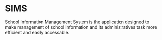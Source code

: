 # SIMS
School Information Management System is the application designed to make management of school information
and its administratives task more efficient and easily accessable.
